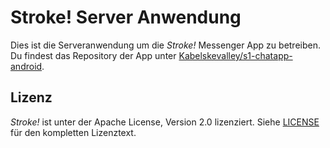 Stroke! Server Anwendung
=======

Dies ist die Serveranwendung um die *Stroke!* Messenger App zu betreiben. Du findest das Repository der App unter [Kabelskevalley/s1-chatapp-android](https://github.com/Kabelskevalley/s1-chatapp-android).

Lizenz
------

*Stroke!* ist unter der Apache License, Version 2.0 lizenziert. Siehe [LICENSE](https://github.com/Kabelskevalley/s1-chatapp-server/blob/master/LICENSE) für den kompletten Lizenztext.